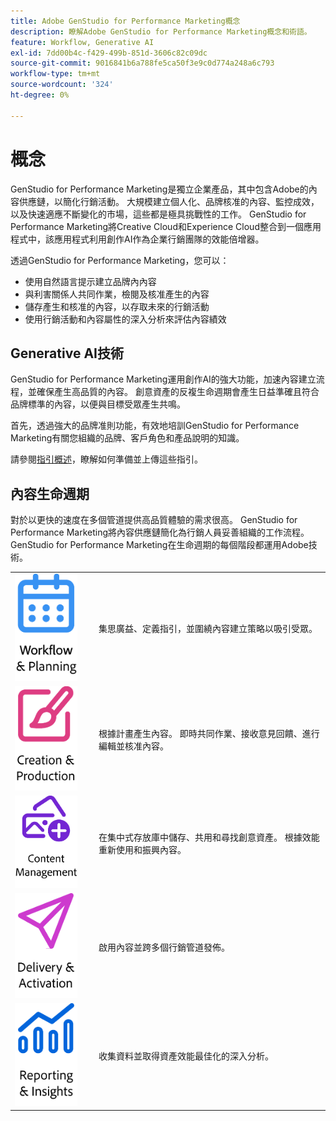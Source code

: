 ```yaml
---
title: Adobe GenStudio for Performance Marketing概念
description: 瞭解Adobe GenStudio for Performance Marketing概念和術語。
feature: Workflow, Generative AI
exl-id: 7dd00b4c-f429-499b-851d-3606c82c09dc
source-git-commit: 9016841b6a788fe5ca50f3e9c0d774a248a6c793
workflow-type: tm+mt
source-wordcount: '324'
ht-degree: 0%

---
```


# 概念

GenStudio for Performance Marketing是獨立企業產品，其中包含Adobe的內容供應鏈，以簡化行銷活動。 大規模建立個人化、品牌核准的內容、監控成效，以及快速適應不斷變化的市場，這些都是極具挑戰性的工作。 GenStudio for Performance Marketing將Creative Cloud和Experience Cloud整合到一個應用程式中，該應用程式利用創作AI作為企業行銷團隊的效能倍增器。

透過GenStudio for Performance Marketing，您可以：

- 使用自然語言提示建立品牌內內容
- 與利害關係人共同作業，檢閱及核准產生的內容
- 儲存產生和核准的內容，以存取未來的行銷活動
- 使用行銷活動和內容屬性的深入分析來評估內容績效

## Generative AI技術

GenStudio for Performance Marketing運用創作AI的強大功能，加速內容建立流程，並確保產生高品質的內容。 創意資產的反複生命週期會產生日益準確且符合品牌標準的內容，以便與目標受眾產生共鳴。

首先，透過強大的品牌准則功能，有效地培訓GenStudio for Performance Marketing有關您組織的品牌、客戶角色和產品說明的知識。

請參閱[指引概述](../user-guide/guidelines/overview.md)，瞭解如何準備並上傳這些指引。

## 內容生命週期

對於以更快的速度在多個管道提供高品質體驗的需求很高。 GenStudio for Performance Marketing將內容供應鏈簡化為行銷人員妥善組織的工作流程。 GenStudio for Performance Marketing在生命週期的每個階段都運用Adobe技術。

<table style="table-layout:fixed">
<tr style="border: 0;">
    <td style="width: 120px;">
       <img alt="行事曆" src="../assets/csc-workflow-planning.png" width="100">
    </td>
    <td>
        <p>集思廣益、定義指引，並圍繞內容建立策略以吸引受眾。</p>
    </td>
</tr>
<tr style="border: 0;">
    <td style="width: 120px;">
        <img alt="筆刷和畫布" src="../assets/csc-creation-production.png" width="100">
    </td>
    <td>
        <p>根據計畫產生內容。 即時共同作業、接收意見回饋、進行編輯並核准內容。</p>
    </td>
</tr>
<tr style="border: 0;">
    <td style="width: 120px;">
        <img alt="影像等" src="../assets/csc-content-mgmt.png" width="100">
    </td>
    <td>
        <p>在集中式存放庫中儲存、共用和尋找創意資產。 根據效能重新使用和振興內容。</p>
    </td>
</tr>
<tr style="border: 0;">
    <td style="width: 120px;">
        <img alt="紙飛機" src="../assets/csc-delivery-activation.png" width="100">
    </td>
    <td>
        <p>啟用內容並跨多個行銷管道發佈。</P>
    </td>
</tr>
<tr style="border: 0;">
    <td style="width: 120px;">
        <img alt="圖表" src="../assets/csc-reporting-insights.png" width="100">
    </td>
    <td>
        <p>收集資料並取得資產效能最佳化的深入分析。</p>
    </td>
</tr>
</table>
